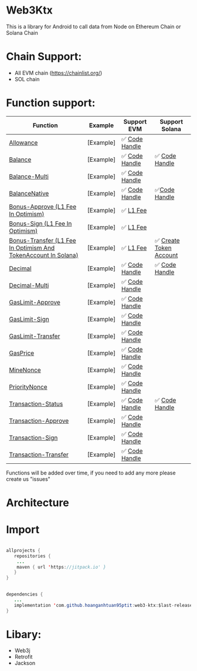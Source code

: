 # Web3Ktx
This is a library for Android to call data from Node on Ethereum Chain or Solana Chain

# Chain Support:
  * All EVM chain (https://chainlist.org/)
  * SOL chain

# Function support:

Function | Example | Support EVM | Support Solana
--- | ---  | --- | --- 
[Allowance](https://github.com/hoanganhtuan95ptit/web3-ktx/blob/17086f6cf822a43994801fe353295588f2745955/web3/src/main/java/com/one/web3/Web3.kt#LL87C3-L87C3) | [Example] | ✅ [Code Handle](https://github.com/hoanganhtuan95ptit/web3-ktx/blob/main/web3/src/main/java/com/one/web3/task/allowance/TokenAllowanceEvmCallTask.kt) | 
[Balance](https://github.com/hoanganhtuan95ptit/web3-ktx/blob/17086f6cf822a43994801fe353295588f2745955/web3/src/main/java/com/one/web3/Web3.kt#L92) | [Example] | ✅ [Code Handle](https://github.com/hoanganhtuan95ptit/web3-ktx/blob/main/web3/src/main/java/com/one/web3/task/balance/BalanceEvmCallTask.kt)| ✅ [Code Handle](https://github.com/hoanganhtuan95ptit/web3-ktx/blob/main/web3/src/main/java/com/one/web3/task/balance/BalanceEvmCallTask.kt) 
[Balance-Multi](https://github.com/hoanganhtuan95ptit/web3-ktx/blob/17086f6cf822a43994801fe353295588f2745955/web3/src/main/java/com/one/web3/Web3.kt#L97) | [Example] | ✅ [Code Handle](https://github.com/hoanganhtuan95ptit/web3-ktx/blob/main/web3/src/main/java/com/one/web3/task/balancemulti/BalanceMultiEvmCallTask.kt)| 
[BalanceNative](https://github.com/hoanganhtuan95ptit/web3-ktx/blob/17086f6cf822a43994801fe353295588f2745955/web3/src/main/java/com/one/web3/Web3.kt#L102) | [Example] | ✅ [Code Handle](https://github.com/hoanganhtuan95ptit/web3-ktx/blob/main/web3/src/main/java/com/one/web3/task/balancenative/BalanceNativeEvmCallTask.kt)| ✅[Code Handle](https://github.com/hoanganhtuan95ptit/web3-ktx/blob/main/web3/src/main/java/com/one/web3/task/balancenative/BalanceNativeSolCallTask.kt)
[Bonus-Approve (L1 Fee In Optimism)](https://github.com/hoanganhtuan95ptit/web3-ktx/blob/17086f6cf822a43994801fe353295588f2745955/web3/src/main/java/com/one/web3/Web3.kt#LL107C17-L107C29) | [Example] | ✅ [L1 Fee](https://github.com/hoanganhtuan95ptit/web3-ktx/blob/main/web3/src/main/java/com/one/web3/task/bonus/approve/L1FeeApproveEvmCallTask.kt)| 
[Bonus-Sign (L1 Fee In Optimism)](https://github.com/hoanganhtuan95ptit/web3-ktx/blob/17086f6cf822a43994801fe353295588f2745955/web3/src/main/java/com/one/web3/Web3.kt#LL112C17-L112C26) | [Example] | ✅ [L1 Fee](https://github.com/hoanganhtuan95ptit/web3-ktx/blob/main/web3/src/main/java/com/one/web3/task/bonus/sign/L1FeeSignEvmCallTask.kt)| 
[Bonus-Transfer (L1 Fee In Optimism And TokenAccount In Solana)](https://github.com/hoanganhtuan95ptit/web3-ktx/blob/17086f6cf822a43994801fe353295588f2745955/web3/src/main/java/com/one/web3/Web3.kt#LL117C17-L117C30) | [Example] | ✅ [L1 Fee](https://github.com/hoanganhtuan95ptit/web3-ktx/blob/main/web3/src/main/java/com/one/web3/task/bonus/transfer/L1FeeTransferEvmCallTask.kt)| ✅ [Create Token Account](https://github.com/hoanganhtuan95ptit/web3-ktx/blob/main/web3/src/main/java/com/one/web3/task/bonus/transfer/MintBalanceForRentExemptionFeeTransferSolCallTask.kt)
[Decimal](https://github.com/hoanganhtuan95ptit/web3-ktx/blob/17086f6cf822a43994801fe353295588f2745955/web3/src/main/java/com/one/web3/Web3.kt#L122) | [Example] | ✅ [Code Handle](https://github.com/hoanganhtuan95ptit/web3-ktx/blob/main/web3/src/main/java/com/one/web3/task/decimal/DecimalEvmCallTask.kt)| ✅ [Code Handle](https://github.com/hoanganhtuan95ptit/web3-ktx/blob/main/web3/src/main/java/com/one/web3/task/decimal/DecimalSolCallTask.kt)
[Decimal-Multi](https://github.com/hoanganhtuan95ptit/web3-ktx/blob/17086f6cf822a43994801fe353295588f2745955/web3/src/main/java/com/one/web3/Web3.kt#L127) | [Example] | ✅ [Code Handle](https://github.com/hoanganhtuan95ptit/web3-ktx/blob/main/web3/src/main/java/com/one/web3/task/decimalmulti/DecimalMultiEvmCallTask.kt)| 
[GasLimit-Approve](https://github.com/hoanganhtuan95ptit/web3-ktx/blob/17086f6cf822a43994801fe353295588f2745955/web3/src/main/java/com/one/web3/Web3.kt#L132) | [Example] | ✅ [Code Handle](https://github.com/hoanganhtuan95ptit/web3-ktx/blob/main/web3/src/main/java/com/one/web3/task/gaslimit/approve/GasLimitApproveEvmCallTask.kt)| 
[GasLimit-Sign](https://github.com/hoanganhtuan95ptit/web3-ktx/blob/17086f6cf822a43994801fe353295588f2745955/web3/src/main/java/com/one/web3/Web3.kt#L137) | [Example] | ✅ [Code Handle](https://github.com/hoanganhtuan95ptit/web3-ktx/blob/main/web3/src/main/java/com/one/web3/task/gaslimit/sign/GasLimitSignEvmCallTask.kt)| 
[GasLimit-Transfer](https://github.com/hoanganhtuan95ptit/web3-ktx/blob/17086f6cf822a43994801fe353295588f2745955/web3/src/main/java/com/one/web3/Web3.kt#L142) | [Example] | ✅ [Code Handle](https://github.com/hoanganhtuan95ptit/web3-ktx/blob/main/web3/src/main/java/com/one/web3/task/gaslimit/transfer/GasLimitTransferEvmCallTask.kt)| 
[GasPrice](https://github.com/hoanganhtuan95ptit/web3-ktx/blob/17086f6cf822a43994801fe353295588f2745955/web3/src/main/java/com/one/web3/Web3.kt#L151) | [Example] | ✅ [Code Handle](https://github.com/hoanganhtuan95ptit/web3-ktx/blob/main/web3/src/main/java/com/one/web3/task/gasprice/GasPriceEvmCallTask.kt)| 
[MineNonce](https://github.com/hoanganhtuan95ptit/web3-ktx/blob/17086f6cf822a43994801fe353295588f2745955/web3/src/main/java/com/one/web3/Web3.kt#L156) | [Example] | ✅ [Code Handle](https://github.com/hoanganhtuan95ptit/web3-ktx/blob/main/web3/src/main/java/com/one/web3/task/minednonce/MinedNonceEvmCallTask.kt)| 
[PriorityNonce](https://github.com/hoanganhtuan95ptit/web3-ktx/blob/17086f6cf822a43994801fe353295588f2745955/web3/src/main/java/com/one/web3/Web3.kt#L172) | [Example] | ✅ [Code Handle](https://github.com/hoanganhtuan95ptit/web3-ktx/blob/main/web3/src/main/java/com/one/web3/task/priorityfee/PriorityFeeEvmCallTask.kt)| 
[Transaction-Status](https://github.com/hoanganhtuan95ptit/web3-ktx/blob/17086f6cf822a43994801fe353295588f2745955/web3/src/main/java/com/one/web3/Web3.kt#L188) | [Example] | ✅ [Code Handle](https://github.com/hoanganhtuan95ptit/web3-ktx/blob/main/web3/src/main/java/com/one/web3/task/status/TransactionStatusEvmCallTask.kt)| ✅ [Code Handle](https://github.com/hoanganhtuan95ptit/web3-ktx/blob/main/web3/src/main/java/com/one/web3/task/status/TransactionStatusSolCallTask.kt)
[Transaction-Approve](https://github.com/hoanganhtuan95ptit/web3-ktx/blob/17086f6cf822a43994801fe353295588f2745955/web3/src/main/java/com/one/web3/Web3.kt#L193) | [Example] | ✅ [Code Handle](https://github.com/hoanganhtuan95ptit/web3-ktx/blob/main/web3/src/main/java/com/one/web3/task/transaction/approve/TokenApproveEvmCallTask.kt)|  
[Transaction-Sign](https://github.com/hoanganhtuan95ptit/web3-ktx/blob/17086f6cf822a43994801fe353295588f2745955/web3/src/main/java/com/one/web3/Web3.kt#L214) | [Example] | ✅ [Code Handle](https://github.com/hoanganhtuan95ptit/web3-ktx/blob/main/web3/src/main/java/com/one/web3/task/transaction/sign/SignTransactionEvmCallTask.kt)|  
[Transaction-Transfer](https://github.com/hoanganhtuan95ptit/web3-ktx/blob/17086f6cf822a43994801fe353295588f2745955/web3/src/main/java/com/one/web3/Web3.kt#LL233C17-L233C36) | [Example] | ✅ [Code Handle](https://github.com/hoanganhtuan95ptit/web3-ktx/blob/main/web3/src/main/java/com/one/web3/task/transaction/transfer/TransferEvmTask.kt)| 
    
    
Functions will be added over time, if you need to add any more please create us "issues"
  
# Architecture

# Import

```java

allprojects {
   repositories {
	...
	maven { url 'https://jitpack.io' }
   }
}
    
    
dependencies {
   ...
   implementation 'com.github.hoanganhtuan95ptit:web3-ktx:$last-release'
}
```

# Libary:

  * Web3j
  * Retrofit
  * Jackson
  
